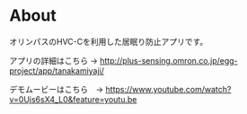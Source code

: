# About
オリンパスのHVC-Cを利用した居眠り防止アプリです。

アプリの詳細はこちら -> http://plus-sensing.omron.co.jp/egg-project/app/tanakamiyaji/

デモムービーはこちら　-> https://www.youtube.com/watch?v=0Ujs6sX4_L0&feature=youtu.be

